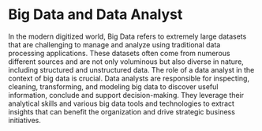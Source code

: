 # Big Data and Data Analyst

In the modern digitized world, Big Data refers to extremely large datasets that are challenging to manage and analyze using traditional data processing applications. These datasets often come from numerous different sources and are not only voluminous but also diverse in nature, including structured and unstructured data. The role of a data analyst in the context of big data is crucial. Data analysts are responsible for inspecting, cleaning, transforming, and modeling big data to discover useful information, conclude and support decision-making. They leverage their analytical skills and various big data tools and technologies to extract insights that can benefit the organization and drive strategic business initiatives.